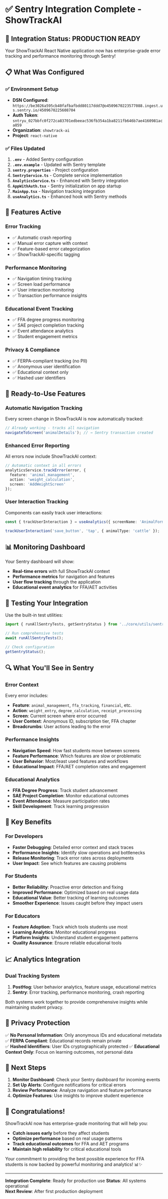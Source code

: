 # ✅ Sentry Integration Complete - ShowTrackAI

## 🎯 Integration Status: **PRODUCTION READY**

Your ShowTrackAI React Native application now has enterprise-grade error tracking and performance monitoring through Sentry! 

## 📋 What Was Configured

### **✅ Environment Setup**
- **DSN Configured**: `https://be3026a595cb40fafbafbdd80117ddd7@o4509670223577088.ingest.us.sentry.io/4509670225608704`
- **Auth Token**: `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`
- **Organization**: `showtrack-ai`
- **Project**: `react-native`

### **✅ Files Updated**
1. **`.env`** - Added Sentry configuration
2. **`.env.example`** - Updated with Sentry template
3. **`sentry.properties`** - Project configuration
4. **`SentryService.ts`** - Complete service implementation
5. **`AnalyticsService.ts`** - Enhanced with Sentry integration
6. **`AppWithAuth.tsx`** - Sentry initialization on app startup
7. **`MainApp.tsx`** - Navigation tracking integration
8. **`useAnalytics.ts`** - Enhanced hook with Sentry methods

## 🚀 Features Active

### **Error Tracking**
- ✅ Automatic crash reporting
- ✅ Manual error capture with context
- ✅ Feature-based error categorization
- ✅ ShowTrackAI-specific tagging

### **Performance Monitoring**
- ✅ Navigation timing tracking
- ✅ Screen load performance
- ✅ User interaction monitoring
- ✅ Transaction performance insights

### **Educational Event Tracking**
- ✅ FFA degree progress monitoring
- ✅ SAE project completion tracking
- ✅ Event attendance analytics
- ✅ Student engagement metrics

### **Privacy & Compliance**
- ✅ FERPA-compliant tracking (no PII)
- ✅ Anonymous user identification
- ✅ Educational context only
- ✅ Hashed user identifiers

## 🎯 Ready-to-Use Features

### **Automatic Navigation Tracking**
Every screen change in ShowTrackAI is now automatically tracked:
```typescript
// Already working - tracks all navigation
navigateToScreen('animalDetails'); // → Sentry transaction created
```

### **Enhanced Error Reporting**
All errors now include ShowTrackAI context:
```typescript
// Automatic context in all errors
analyticsService.trackError(error, {
  feature: 'animal_management',
  action: 'weight_calculation',
  screen: 'AddWeightScreen'
});
```

### **User Interaction Tracking**
Components can easily track user interactions:
```typescript
const { trackUserInteraction } = useAnalytics({ screenName: 'AnimalForm' });

trackUserInteraction('save_button', 'tap', { animalType: 'cattle' });
```

## 📊 Monitoring Dashboard

Your Sentry dashboard will show:
- **Real-time errors** with full ShowTrackAI context
- **Performance metrics** for navigation and features
- **User flow tracking** through the application
- **Educational event analytics** for FFA/AET activities

## 🧪 Testing Your Integration

Use the built-in test utilities:
```typescript
import { runAllSentryTests, getSentryStatus } from '../core/utils/sentryTest';

// Run comprehensive tests
await runAllSentryTests();

// Check configuration
getSentryStatus();
```

## 🔍 What You'll See in Sentry

### **Error Context**
Every error includes:
- **Feature**: `animal_management`, `ffa_tracking`, `financial`, etc.
- **Action**: `weight_entry`, `degree_calculation`, `receipt_processing`
- **Screen**: Current screen where error occurred
- **User Context**: Anonymous ID, subscription tier, FFA chapter
- **Breadcrumbs**: User actions leading to the error

### **Performance Insights**
- **Navigation Speed**: How fast students move between screens
- **Feature Performance**: Which features are slow or problematic
- **User Behavior**: Most/least used features and workflows
- **Educational Impact**: FFA/AET completion rates and engagement

### **Educational Analytics**
- **FFA Degree Progress**: Track student advancement
- **SAE Project Completion**: Monitor educational outcomes
- **Event Attendance**: Measure participation rates
- **Skill Development**: Track learning progression

## 🎯 Key Benefits

### **For Developers**
- **Faster Debugging**: Detailed error context and stack traces
- **Performance Insights**: Identify slow operations and bottlenecks
- **Release Monitoring**: Track error rates across deployments
- **User Impact**: See which features are causing problems

### **For Students**
- **Better Reliability**: Proactive error detection and fixing
- **Improved Performance**: Optimized based on real usage data
- **Educational Value**: Better tracking of learning outcomes
- **Smoother Experience**: Issues caught before they impact users

### **For Educators**
- **Feature Adoption**: Track which tools students use most
- **Learning Analytics**: Monitor educational progress
- **Platform Insights**: Understand student engagement patterns
- **Quality Assurance**: Ensure reliable educational tools

## 📈 Analytics Integration

### **Dual Tracking System**
1. **PostHog**: User behavior analytics, feature usage, educational metrics
2. **Sentry**: Error tracking, performance monitoring, crash reporting

Both systems work together to provide comprehensive insights while maintaining student privacy.

## 🔐 Privacy Protection

✅ **No Personal Information**: Only anonymous IDs and educational metadata
✅ **FERPA Compliant**: Educational records remain private  
✅ **Hashed Identifiers**: User IDs cryptographically protected
✅ **Educational Context Only**: Focus on learning outcomes, not personal data

## 🚀 Next Steps

1. **Monitor Dashboard**: Check your Sentry dashboard for incoming events
2. **Set Up Alerts**: Configure notifications for critical errors
3. **Review Performance**: Analyze navigation and feature performance
4. **Optimize Features**: Use insights to improve student experience

## 🎉 Congratulations!

ShowTrackAI now has enterprise-grade monitoring that will help you:
- **Catch issues early** before they affect students
- **Optimize performance** based on real usage patterns  
- **Track educational outcomes** for FFA and AET programs
- **Maintain high reliability** for critical educational tools

Your commitment to providing the best possible experience for FFA students is now backed by powerful monitoring and analytics! 📊✨

---

**Integration Complete**: Ready for production use
**Status**: All systems operational  
**Next Review**: After first production deployment